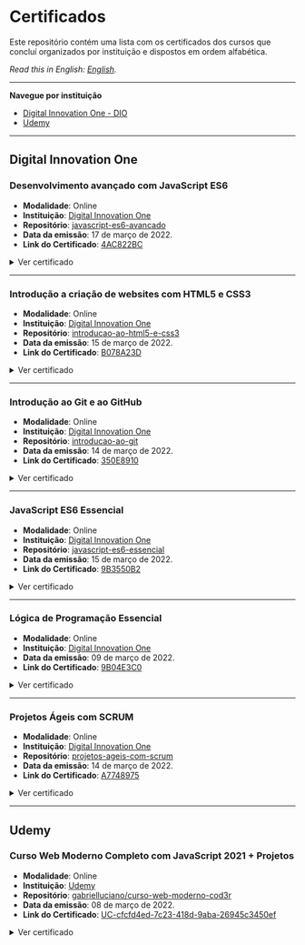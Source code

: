 # Certificados

Este repositório contém uma lista com os certificados dos cursos que concluí organizados por instituição e dispostos em ordem alfabética.

*Read this in English: [English](README.en.md).*

<hr>

**Navegue por instituição**

- [Digital Innovation One - DIO](#digital-innovation-one)
- [Udemy](#udemy)

<hr>

## Digital Innovation One

### Desenvolvimento avançado com JavaScript ES6

- **Modalidade**: Online
- **Instituição**: [Digital Innovation One](https://www.dio.me/)
- **Repositório**: [javascript-es6-avancado](https://github.com/gabrielluciano/cursos-dio/tree/main/cursos/javascript-es6-avancado)
- **Data da emissão**: 17 de março de 2022.
- **Link do Certificado**: [4AC822BC](https://www.dio.me/certificate/4AC822BC)

<details>
<summary>Ver certificado</summary>

<img width="100%" src="./src/img/4AC822BC.jpg" alt="Certificado do Curso Desenvolvimento avançado com JavaScript ES6">
</details>

<hr>

### Introdução a criação de websites com HTML5 e CSS3

- **Modalidade**: Online
- **Instituição**: [Digital Innovation One](https://www.dio.me/)
- **Repositório**: [introducao-ao-html5-e-css3](https://github.com/gabrielluciano/cursos-dio/tree/main/cursos/introducao-ao-html5-e-css3)
- **Data da emissão**: 15 de março de 2022.
- **Link do Certificado**: [B078A23D](https://www.dio.me/certificate/B078A23D)

<details>
<summary>Ver certificado</summary>

<img width="100%" src="./src/img/B078A23D.jpg" alt="Certificado do Curso Introdução a criação de websites com HTML5 e CSS3">
</details>

<hr>

### Introdução ao Git e ao GitHub

- **Modalidade**: Online
- **Instituição**: [Digital Innovation One](https://www.dio.me/)
- **Repositório**: [introducao-ao-git](https://github.com/gabrielluciano/cursos-dio/tree/main/cursos/introducao-ao-git)
- **Data da emissão**: 14 de março de 2022.
- **Link do Certificado**: [350E8910](https://www.dio.me/certificate/350E8910)

<details>
<summary>Ver certificado</summary>

<img width="100%" src="./src/img/350E8910.jpg" alt="Certificado do Curso Introdução ao Git e ao GitHub">
</details>

<hr>

### JavaScript ES6 Essencial

- **Modalidade**: Online
- **Instituição**: [Digital Innovation One](https://www.dio.me/)
- **Repositório**: [javascript-es6-essencial](https://github.com/gabrielluciano/cursos-dio/tree/main/cursos/javascript-es6-essencial)
- **Data da emissão**: 15 de março de 2022.
- **Link do Certificado**: [9B3550B2](https://www.dio.me/certificate/9B3550B2)

<details>
<summary>Ver certificado</summary>

<img width="100%" src="./src/img/9B3550B2.jpg" alt="Certificado do Curso JavaScript ES6 Essencial">
</details>

<hr>

### Lógica de Programação Essencial

- **Modalidade**: Online
- **Instituição**: [Digital Innovation One](https://www.dio.me/)
- **Data da emissão**: 09 de março de 2022.
- **Link do Certificado**: [9B04E3C0](https://www.dio.me/certificate/9B04E3C0)

<details>
<summary>Ver certificado</summary>

<img width="100%" src="./src/img/9B04E3C0.jpg" alt="Certificado do Curso Lógica de Programação Essencial">
</details>

<hr>

### Projetos Ágeis com SCRUM

- **Modalidade**: Online
- **Instituição**: [Digital Innovation One](https://www.dio.me/)
- **Repositório**: [projetos-ageis-com-scrum](https://github.com/gabrielluciano/cursos-dio/tree/main/cursos/projetos-ageis-com-scrum)
- **Data da emissão**: 14 de março de 2022.
- **Link do Certificado**: [A7748975](https://www.dio.me/certificate/A7748975)

<details>
<summary>Ver certificado</summary>

<img width="100%" src="./src/img/A7748975.jpg" alt="Certificado do Curso Projetos Ágeis com SCRUM">
</details>

<hr>

## Udemy

### Curso Web Moderno Completo com JavaScript 2021 + Projetos

- **Modalidade**: Online
- **Instituição**: [Udemy](https://www.udemy.com/course/curso-web)
- **Repositório**: [gabrielluciano/curso-web-moderno-cod3r](https://github.com/gabrielluciano/curso-web-moderno-cod3r)
- **Data da emissão**: 08 de março de 2022.
- **Link do Certificado**: [UC-cfcfd4ed-7c23-418d-9aba-26945c3450ef](https://www.udemy.com/certificate/UC-cfcfd4ed-7c23-418d-9aba-26945c3450ef/)

<details>
<summary>Ver certificado</summary>

<img width="100%" src="./src/img/UC-cfcfd4ed-7c23-418d-9aba-26945c3450ef.jpg" alt="Certificado do Curso Web Moderno">
</details>